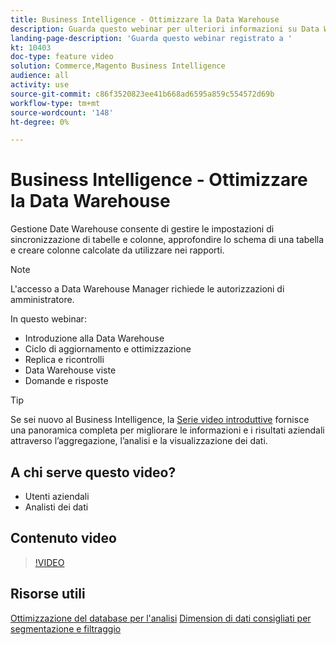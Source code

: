 ```yaml
---
title: Business Intelligence - Ottimizzare la Data Warehouse
description: Guarda questo webinar per ulteriori informazioni su Data Warehouse Manager.
landing-page-description: 'Guarda questo webinar registrato a '
kt: 10403
doc-type: feature video
solution: Commerce,Magento Business Intelligence
audience: all
activity: use
source-git-commit: c86f3520823ee41b668ad6595a859c554572d69b
workflow-type: tm+mt
source-wordcount: '148'
ht-degree: 0%

---
```


# Business Intelligence - Ottimizzare la Data Warehouse

Gestione Date Warehouse consente di gestire le impostazioni di sincronizzazione di tabelle e colonne, approfondire lo schema di una tabella e creare colonne calcolate da utilizzare nei rapporti.

>[!NOTE]
>
>L&#39;accesso a Data Warehouse Manager richiede le autorizzazioni di amministratore.

In questo webinar:

- Introduzione alla Data Warehouse
- Ciclo di aggiornamento e ottimizzazione
- Replica e ricontrolli
- Data Warehouse viste
- Domande e risposte

>[!TIP]
>
>Se sei nuovo al Business Intelligence, la [Serie video introduttive](./../1-overview.md) fornisce una panoramica completa per migliorare le informazioni e i risultati aziendali attraverso l’aggregazione, l’analisi e la visualizzazione dei dati.

## A chi serve questo video?

- Utenti aziendali
- Analisti dei dati

## Contenuto video

>[!VIDEO](https://video.tv.adobe.com/v/342408?quality=12&learn=on)

## Risorse utili

[Ottimizzazione del database per l&#39;analisi](https://docs.magento.com/mbi/best-practices/opt-db-analysis.html)
[Dimension di dati consigliati per segmentazione e filtraggio](https://docs.magento.com/mbi/best-practices/segment-filter.html)
